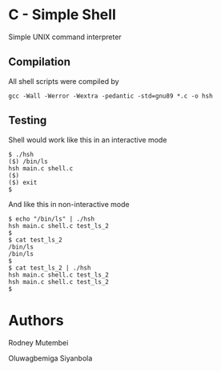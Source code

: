 # C - Simple Shell 

Simple UNIX command interpreter

## Compilation 

All shell scripts were compiled by 

```shell
gcc -Wall -Werror -Wextra -pedantic -std=gnu89 *.c -o hsh
```

## Testing 

Shell would work like this in an interactive mode 

```
$ ./hsh
($) /bin/ls
hsh main.c shell.c
($)
($) exit
$
```

And like this in non-interactive mode

```
$ echo "/bin/ls" | ./hsh
hsh main.c shell.c test_ls_2
$
$ cat test_ls_2
/bin/ls
/bin/ls
$
$ cat test_ls_2 | ./hsh
hsh main.c shell.c test_ls_2
hsh main.c shell.c test_ls_2
$
```

# Authors 

Rodney Mutembei

Oluwagbemiga Siyanbola
